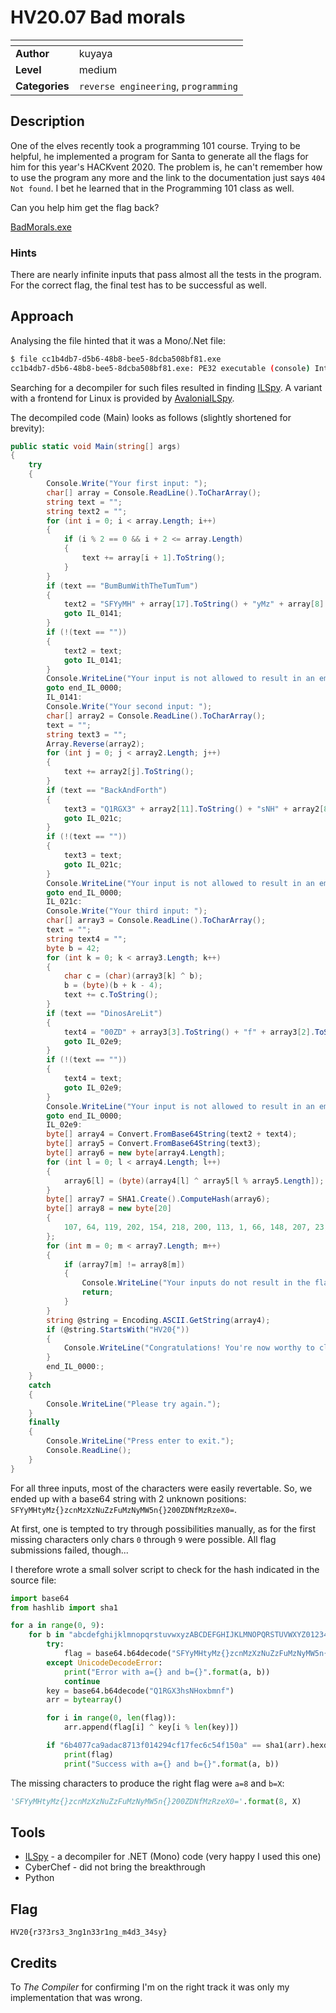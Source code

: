 # HV20.07 Bad morals

| <!-- --> | <!-- --> |
| --- | --- |
| **Author**     | kuyaya |
| **Level**      | medium |
| **Categories** | `reverse engineering`, `programming` |

## Description

One of the elves recently took a programming 101 course. Trying to be helpful, he implemented a program for Santa to generate all the flags for him for this year's HACKvent 2020. The problem is, he can't remember how to use the program any more and the link to the documentation just says `404 Not found`. I bet he learned that in the Programming 101 class as well.

Can you help him get the flag back?

[BadMorals.exe](./cc1b4db7-d5b6-48b8-bee5-8dcba508bf81.exe)

### Hints
There are nearly infinite inputs that pass almost all the tests in the program.
For the correct flag, the final test has to be successful as well.

## Approach

Analysing the file hinted that it was a Mono/.Net file:
```bash
$ file cc1b4db7-d5b6-48b8-bee5-8dcba508bf81.exe 
cc1b4db7-d5b6-48b8-bee5-8dcba508bf81.exe: PE32 executable (console) Intel 80386 Mono/.Net assembly, for MS Windows
```

Searching for a decompiler for such files resulted in finding [ILSpy](https://github.com/icsharpcode/ILSpy). A variant with a frontend for Linux is provided by [AvaloniaILSpy](https://github.com/icsharpcode/AvaloniaILSpy).

The decompiled code (Main) looks as follows (slightly shortened for brevity):
```cs
public static void Main(string[] args)
{
	try
	{
		Console.Write("Your first input: ");
		char[] array = Console.ReadLine().ToCharArray();
		string text = "";
		string text2 = "";
		for (int i = 0; i < array.Length; i++)
		{
			if (i % 2 == 0 && i + 2 <= array.Length)
			{
				text += array[i + 1].ToString();
			}
		}
		if (text == "BumBumWithTheTumTum")
		{
			text2 = "SFYyMH" + array[17].ToString() + "yMz" + array[8].GetHashCode() % 10 + "zcnMzXzN" + array[3].ToString() + "ZzF" + array[9].ToString() + "MzNyM" + array[13].ToString() + "5n" + array[14].ToString() + "2";
			goto IL_0141;
		}
		if (!(text == ""))
		{
			text2 = text;
			goto IL_0141;
		}
		Console.WriteLine("Your input is not allowed to result in an empty string");
		goto end_IL_0000;
		IL_0141:
		Console.Write("Your second input: ");
		char[] array2 = Console.ReadLine().ToCharArray();
		text = "";
		string text3 = "";
		Array.Reverse(array2);
		for (int j = 0; j < array2.Length; j++)
		{
			text += array2[j].ToString();
		}
		if (text == "BackAndForth")
		{
			text3 = "Q1RGX3" + array2[11].ToString() + "sNH" + array2[8].ToString() + "xbm" + array2[5].ToString() + "f";
			goto IL_021c;
		}
		if (!(text == ""))
		{
			text3 = text;
			goto IL_021c;
		}
		Console.WriteLine("Your input is not allowed to result in an empty string");
		goto end_IL_0000;
		IL_021c:
		Console.Write("Your third input: ");
		char[] array3 = Console.ReadLine().ToCharArray();
		text = "";
		string text4 = "";
		byte b = 42;
		for (int k = 0; k < array3.Length; k++)
		{
			char c = (char)(array3[k] ^ b);
			b = (byte)(b + k - 4);
			text += c.ToString();
		}
		if (text == "DinosAreLit")
		{
			text4 = "00ZD" + array3[3].ToString() + "f" + array3[2].ToString() + "zRzeX0=";
			goto IL_02e9;
		}
		if (!(text == ""))
		{
			text4 = text;
			goto IL_02e9;
		}
		Console.WriteLine("Your input is not allowed to result in an empty string");
		goto end_IL_0000;
		IL_02e9:
		byte[] array4 = Convert.FromBase64String(text2 + text4);
		byte[] array5 = Convert.FromBase64String(text3);
		byte[] array6 = new byte[array4.Length];
		for (int l = 0; l < array4.Length; l++)
		{
			array6[l] = (byte)(array4[l] ^ array5[l % array5.Length]);
		}
		byte[] array7 = SHA1.Create().ComputeHash(array6);
		byte[] array8 = new byte[20]
		{
			107, 64, 119, 202, 154, 218, 200, 113, 1, 66, 148, 207, 23, 254, 198, 197, 79, 21, 10
		};
		for (int m = 0; m < array7.Length; m++)
		{
			if (array7[m] != array8[m])
			{
				Console.WriteLine("Your inputs do not result in the flag.");
				return;
			}
		}
		string @string = Encoding.ASCII.GetString(array4);
		if (@string.StartsWith("HV20{"))
		{
			Console.WriteLine("Congratulations! You're now worthy to claim your flag: {0}", @string);
		}
		end_IL_0000:;
	}
	catch
	{
		Console.WriteLine("Please try again.");
	}
	finally
	{
		Console.WriteLine("Press enter to exit.");
		Console.ReadLine();
	}
}
```

For all three inputs, most of the characters were easily revertable. So, we ended up with a base64 string with 2 unknown positions: `SFYyMHtyMz{}zcnMzXzNuZzFuMzNyMW5n{}200ZDNfMzRzeX0=`.

At first, one is tempted to try through possibilities manually, as for the first missing characters only chars `0` through `9` were possible. All flag submissions failed, though...

I therefore wrote a small solver script to check for the hash indicated in the source file:
```python
import base64
from hashlib import sha1

for a in range(0, 9):
    for b in "abcdefghijklmnopqrstuvwxyzABCDEFGHIJKLMNOPQRSTUVWXYZ0123456789+/":
        try:
            flag = base64.b64decode("SFYyMHtyMz{}zcnMzXzNuZzFuMzNyMW5n{}200ZDNfMzRzeX0=".format(a, b))
        except UnicodeDecodeError:
            print("Error with a={} and b={}".format(a, b))
            continue
        key = base64.b64decode("Q1RGX3hsNHoxbmnf")
        arr = bytearray()

        for i in range(0, len(flag)):
            arr.append(flag[i] ^ key[i % len(key)])

        if "6b4077ca9adac8713f014294cf17fec6c54f150a" == sha1(arr).hexdigest():
            print(flag)
            print("Success with a={} and b={}".format(a, b))
```

The missing characters to produce the right flag were `a=8` and `b=X`:
```python
'SFYyMHtyMz{}zcnMzXzNuZzFuMzNyMW5n{}200ZDNfMzRzeX0='.format(8, X)
```

## Tools
- [ILSpy](https://github.com/icsharpcode/AvaloniaILSpy/releases/tag/v5.0-rc2) - a decompiler for .NET (Mono) code (very happy I used this one)
- CyberChef - did not bring the breakthrough
- Python

## Flag
`HV20{r3?3rs3_3ng1n33r1ng_m4d3_34sy}`

## Credits
To *The Compiler* for confirming I'm on the right track it was only my implementation that was wrong.
